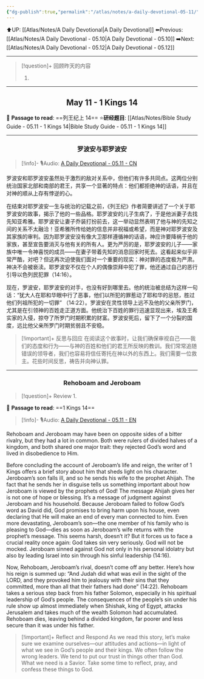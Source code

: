 ```yaml
---
{"dg-publish":true,"permalink":"/atlas/notes/a-daily-devotional-05-11/"}
---
```


 ⬆️UP: [[Atlas/Notes/A Daily Devotional\|A Daily Devotional]]
⬅️Previous: [[Atlas/Notes/A Daily Devotional - 05.10\|A Daily Devotional - 05.10]]
➡️Next: [[Atlas/Notes/A Daily Devotional - 05.12\|A Daily Devotional - 05.12]]

---

> [!question]+ 回顾昨天的内容
> 1. ⁠

---
## <center>May 11 -  1 Kings 14</center>

📖 **Passage to read**: ==列王纪上 14==
⭐**研经题目**: [[Atlas/Notes/Bible Study Guide - 05.11 - 1 Kings 14\|Bible Study Guide - 05.11 - 1 Kings 14]]

---
### <center>罗波安与耶罗波安</center>

> [!info]- 🎙️Audio: [A Daily Devotional - 05.11 - CN]()

罗波安和耶罗波安虽然处于激烈的敌对关系中，但他们有许多共同点。这两位分别统治国家北部和南部的君王，共享一个显著的特点：他们都拒绝神的话语，并且在对神的顺从上存有悖逆的心。

在结束对耶罗波安一生与统治的记载之前，《列王纪》作者简要讲述了一个关于耶罗波安的故事，揭示了他的一些品格。耶罗波安的儿子生病了，于是他派妻子去找先知亚希雅。耶罗波安让妻子乔装打扮前去，这一举动显然表明了他与神的先知之间的关系不太融洽！亚希雅所传给她的信息并非祝福或希望，而是神对耶罗波安及其家族的审判。因为耶罗波安没有像大卫那样遵循神的话语，神应许要降祸于他的家族，甚至宣告要消灭与他有关的所有人。更为严厉的是，耶罗波安的儿子——家族中唯一令神喜悦的成员——在妻子带着先知的消息回家时死去。这看起来似乎非常严酷，对吧？但这再次迫使我们面对一个重要的现实：神对罪的态度极为严肃。神决不会被亵渎。耶罗波安不仅在个人的偶像崇拜中犯了罪，他还通过自己的恶行引导以色列民犯罪（14:16）。

现在，罗波安，耶罗波安的对手，也没有好到哪里去。他的统治被总结为这样一句话：“犹大人在耶和华眼中行了恶事，他们以所犯的罪惹动了耶和华的忌怒，胜过他们列祖所犯的一切罪” （14:22）。罗波安在灵性领导上远不及他的父亲所罗门，尤其是在引领神的百姓走正道方面。他统治下百姓的罪行迅速显现出来，埃及王希实家的入侵，掠夺了所罗门时期积累的财富。罗波安死后，留下了一个分裂的国度，远比他父亲所罗门时期贫弱且不安稳。

> [!important]+ 反思与回应
在阅读这个故事时，让我们确保审视自己——我们的态度和行为——与神的百姓和他们的君王所反映的教训。我们常常追随错误的领导者，我们也容易将信任寄托在神以外的东西上。我们需要一位救主。花些时间反思，祷告并向神认罪。



---
### <center>Rehoboam and Jeroboam</center>

> [!question]+ Review
> 1. 

📖 **Passage to read**: ==1 Kings 14==

> [!info]- 🎙️Audio: [A Daily Devotional - 05.11 - EN]()  

Rehoboam and Jeroboam may have been on opposite sides of a bitter rivalry, but they had a lot in common. Both were rulers of divided halves of a kingdom, and both shared one major trait: they rejected God’s word and lived in disobedience to Him.

Before concluding the account of Jeroboam’s life and reign, the writer of 1 Kings offers a brief story about him that sheds light on his character. Jeroboam’s son falls ill, and so he sends his wife to the prophet Ahijah. The fact that he sends her in disguise tells us something important about how Jeroboam is viewed by the prophets of God! The message Ahijah gives her is not one of hope or blessing. It’s a message of judgment against Jeroboam and his household. Because Jeroboam failed to follow God’s word as David did, God promises to bring harm upon his house, even declaring that He will make an end of every man connected to him. Even more devastating, Jeroboam’s son—the one member of his family who is pleasing to God—dies as soon as Jeroboam’s wife returns with the prophet’s message. This seems harsh, doesn’t it? But it forces us to face a crucial reality once again: God takes sin very seriously. God will not be mocked. Jeroboam sinned against God not only in his personal idolatry but also by leading Israel into sin through his sinful leadership (14:16).
 
 Now, Rehoboam, Jeroboam’s rival, doesn’t come off any better. Here’s how his reign is summed up: “And Judah did what was evil in the sight of the LORD, and they provoked him to jealousy with their sins that they committed, more than all that their fathers had done” (14:22). Rehoboam takes a serious step back from his father Solomon, especially in his spiritual leadership of God’s people. The consequences of the people’s sin under his rule show up almost immediately when Shishak, king of Egypt, attacks Jerusalem and takes much of the wealth Solomon had accumulated. Rehoboam dies, leaving behind a divided kingdom, far poorer and less secure than it was under his father.

> [!important]+ Reflect and Respond
As we read this story, let’s make sure we examine ourselves—our attitudes and actions—in light of what we see in God’s people and their kings. We often follow the wrong leaders. We tend to put our trust in things other than God. What we need is a Savior. Take some time to reflect, pray, and confess these things to God.




